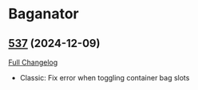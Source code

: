 # Baganator

## [537](https://github.com/Baganator/Baganator/tree/537) (2024-12-09)
[Full Changelog](https://github.com/Baganator/Baganator/compare/536...537) 

- Classic: Fix error when toggling container bag slots  
